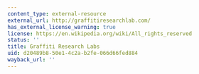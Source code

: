 ```yaml
---
content_type: external-resource
external_url: http://graffitiresearchlab.com/
has_external_license_warning: true
license: https://en.wikipedia.org/wiki/All_rights_reserved
status: ''
title: Graffiti Research Labs
uid: d20489b8-50e1-4c2a-b2fe-066d66fed884
wayback_url: ''
---
```

